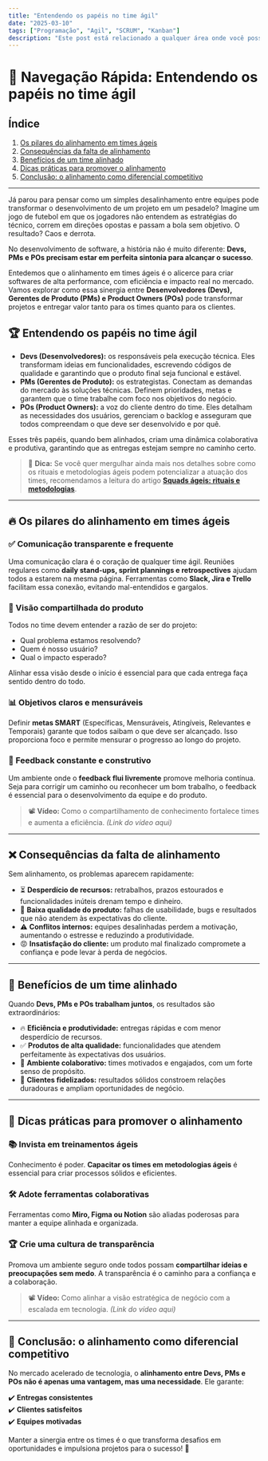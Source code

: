 ```yaml
---
title: "Entendendo os papéis no time ágil"
date: "2025-03-10"
tags: ["Programação", "Agil", "SCRUM", "Kanban"]
description: "Este post está relacionado a qualquer área onde você possa melhorar seu tempo no trabalho e estudos."
---
```


# 🚀 Navegação Rápida: Entendendo os papéis no time ágil

## Índice
1. [Os pilares do alinhamento em times ágeis](#os-pilares-do-alinhamento-em-times-ágeis)
2. [Consequências da falta de alinhamento](#consequências-da-falta-de-alinhamento)
3. [Benefícios de um time alinhado](#benefícios-de-um-time-alinhado)
4. [Dicas práticas para promover o alinhamento](#dicas-práticas-para-promover-o-alinhamento)
5. [Conclusão: o alinhamento como diferencial competitivo](#conclusão-o-alinhamento-como-diferencial-competitivo)

---

Já parou para pensar como um simples desalinhamento entre equipes pode transformar o desenvolvimento de um projeto em um pesadelo? Imagine um jogo de futebol em que os jogadores não entendem as estratégias do técnico, correm em direções opostas e passam a bola sem objetivo. O resultado? Caos e derrota. 

No desenvolvimento de software, a história não é muito diferente: **Devs, PMs e POs precisam estar em perfeita sintonia para alcançar o sucesso**.

Entedemos que o alinhamento em times ágeis é o alicerce para criar softwares de alta performance, com eficiência e impacto real no mercado. Vamos explorar como essa sinergia entre **Desenvolvedores (Devs), Gerentes de Produto (PMs) e Product Owners (POs)** pode transformar projetos e entregar valor tanto para os times quanto para os clientes.

## 🏆 Entendendo os papéis no time ágil

- **Devs (Desenvolvedores):** os responsáveis pela execução técnica. Eles transformam ideias em funcionalidades, escrevendo códigos de qualidade e garantindo que o produto final seja funcional e estável.
- **PMs (Gerentes de Produto):** os estrategistas. Conectam as demandas do mercado às soluções técnicas. Definem prioridades, metas e garantem que o time trabalhe com foco nos objetivos do negócio.
- **POs (Product Owners):** a voz do cliente dentro do time. Eles detalham as necessidades dos usuários, gerenciam o backlog e asseguram que todos compreendam o que deve ser desenvolvido e por quê.

Esses três papéis, quando bem alinhados, criam uma dinâmica colaborativa e produtiva, garantindo que as entregas estejam sempre no caminho certo.

> 📄 **Dica:** Se você quer mergulhar ainda mais nos detalhes sobre como os rituais e metodologias ágeis podem potencializar a atuação dos times, recomendamos a leitura do artigo **[Squads ágeis: rituais e metodologias](#)**.

---

## 🔥 Os pilares do alinhamento em times ágeis

### ✅ Comunicação transparente e frequente
Uma comunicação clara é o coração de qualquer time ágil. Reuniões regulares como **daily stand-ups, sprint plannings e retrospectives** ajudam todos a estarem na mesma página. Ferramentas como **Slack, Jira e Trello** facilitam essa conexão, evitando mal-entendidos e gargalos.

### 🎯 Visão compartilhada do produto
Todos no time devem entender a razão de ser do projeto:
- Qual problema estamos resolvendo?
- Quem é nosso usuário?
- Qual o impacto esperado?

Alinhar essa visão desde o início é essencial para que cada entrega faça sentido dentro do todo.

### 📊 Objetivos claros e mensuráveis
Definir **metas SMART** (Específicas, Mensuráveis, Atingíveis, Relevantes e Temporais) garante que todos saibam o que deve ser alcançado. Isso proporciona foco e permite mensurar o progresso ao longo do projeto.

### 💬 Feedback constante e construtivo
Um ambiente onde o **feedback flui livremente** promove melhoria contínua. Seja para corrigir um caminho ou reconhecer um bom trabalho, o feedback é essencial para o desenvolvimento da equipe e do produto.

> 📽️ **Vídeo:** Como o compartilhamento de conhecimento fortalece times e aumenta a eficiência. *(Link do vídeo aqui)*

---

## ❌ Consequências da falta de alinhamento

Sem alinhamento, os problemas aparecem rapidamente:

- ⏳ **Desperdício de recursos:** retrabalhos, prazos estourados e funcionalidades inúteis drenam tempo e dinheiro.
- 🐞 **Baixa qualidade do produto:** falhas de usabilidade, bugs e resultados que não atendem às expectativas do cliente.
- ⚠️ **Conflitos internos:** equipes desalinhadas perdem a motivação, aumentando o estresse e reduzindo a produtividade.
- 😡 **Insatisfação do cliente:** um produto mal finalizado compromete a confiança e pode levar à perda de negócios.

---

## 🚀 Benefícios de um time alinhado

Quando **Devs, PMs e POs trabalham juntos**, os resultados são extraordinários:

- 🔥 **Eficiência e produtividade:** entregas rápidas e com menor desperdício de recursos.
- ✅ **Produtos de alta qualidade:** funcionalidades que atendem perfeitamente às expectativas dos usuários.
- 🤝 **Ambiente colaborativo:** times motivados e engajados, com um forte senso de propósito.
- 💼 **Clientes fidelizados:** resultados sólidos constroem relações duradouras e ampliam oportunidades de negócio.

---

## 🎯 Dicas práticas para promover o alinhamento

### 📚 Invista em treinamentos ágeis
Conhecimento é poder. **Capacitar os times em metodologias ágeis** é essencial para criar processos sólidos e eficientes.

### 🛠️ Adote ferramentas colaborativas
Ferramentas como **Miro, Figma ou Notion** são aliadas poderosas para manter a equipe alinhada e organizada.

### 🏆 Crie uma cultura de transparência
Promova um ambiente seguro onde todos possam **compartilhar ideias e preocupações sem medo**. A transparência é o caminho para a confiança e a colaboração.

> 📽️ **Vídeo:** Como alinhar a visão estratégica de negócio com a escalada em tecnologia. *(Link do vídeo aqui)*

---

## 🏁 Conclusão: o alinhamento como diferencial competitivo

No mercado acelerado de tecnologia, o **alinhamento entre Devs, PMs e POs não é apenas uma vantagem, mas uma necessidade**. Ele garante:

✔️ **Entregas consistentes**  
✔️ **Clientes satisfeitos**  
✔️ **Equipes motivadas**  

Manter a sinergia entre os times é o que transforma desafios em oportunidades e impulsiona projetos para o sucesso! 🚀
